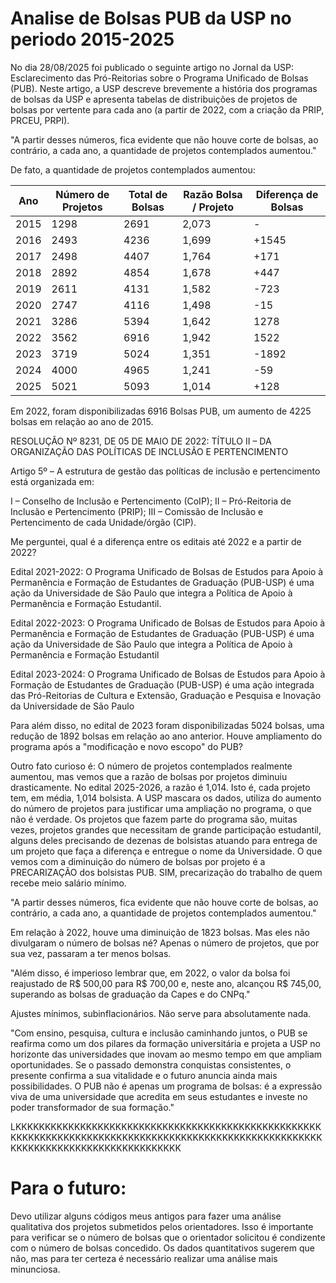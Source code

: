 # Analise de Bolsas PUB da USP no periodo 2015-2025

No dia 28/08/2025 foi publicado o seguinte artigo no Jornal da USP: Esclarecimento das Pró-Reitorias sobre o Programa Unificado de Bolsas (PUB). Neste artigo, a USP descreve brevemente a história dos programas de bolsas da USP e apresenta tabelas de distribuições de projetos de bolsas por vertente para cada ano (a partir de 2022, com a criação da PRIP, PRCEU, PRPI).

"A partir desses números, fica evidente que não houve corte de bolsas, ao contrário, a cada ano, a quantidade de projetos contemplados aumentou."

De fato, a quantidade de projetos contemplados aumentou:

| Ano  | Número de Projetos | Total de Bolsas | Razão Bolsa / Projeto | Diferença de Bolsas |
| ------------- | ------------- | ------------- | ------------- | ------------- |
| 2015  | 1298  | 2691  | 2,073 | -
| 2016  | 2493  | 4236  | 1,699 | +1545
| 2017  | 2498  | 4407  | 1,764 | +171
| 2018  | 2892  | 4854  | 1,678 | +447
| 2019  | 2611  | 4131  | 1,582 | -723
| 2020  | 2747  | 4116  | 1,498 | -15
| 2021  | 3286  | 5394  | 1,642 | 1278
| 2022  | 3562  | 6916  | 1,942 | 1522
| 2023  | 3719  | 5024  | 1,351 | -1892
| 2024  | 4000  | 4965  | 1,241 | -59
| 2025  | 5021  | 5093  | 1,014 | +128

Em 2022, foram disponibilizadas 6916 Bolsas PUB, um aumento de 4225 bolsas em relação ao ano de 2015.

RESOLUÇÃO Nº 8231, DE 05 DE MAIO DE 2022:
TÍTULO II – DA ORGANIZAÇÃO DAS POLÍTICAS DE INCLUSÃO E PERTENCIMENTO

Artigo 5º – A estrutura de gestão das políticas de inclusão e pertencimento está organizada em:

I – Conselho de Inclusão e Pertencimento (CoIP);
II – Pró-Reitoria de Inclusão e Pertencimento (PRIP);
III – Comissão de Inclusão e Pertencimento de cada Unidade/órgão (CIP).

Me perguntei, qual é a diferença entre os editais até 2022 e a partir de 2022?

Edital 2021-2022: O Programa Unificado de Bolsas de Estudos para Apoio à Permanência e Formação de
Estudantes de Graduação (PUB-USP) é uma ação da Universidade de São Paulo que integra a
Política de Apoio à Permanência e Formação Estudantil.

Edital 2022-2023: O Programa Unificado de Bolsas de Estudos para Apoio à Permanência e Formação de Estudantes
de Graduação (PUB-USP) é uma ação da Universidade de São Paulo que integra a Política de Apoio à
Permanência e Formação Estudantil

Edital 2023-2024: O Programa Unificado de Bolsas de Estudos para Apoio à Formação de Estudantes de Graduação
(PUB-USP) é uma ação integrada das Pró-Reitorias de Cultura e Extensão, Graduação e Pesquisa e Inovação
da Universidade de São Paulo

Para além disso, no edital de 2023 foram disponibilizadas 5024 bolsas, uma redução de 1892 bolsas em relação ao ano anterior. Houve ampliamento do programa após a "modificação e novo escopo" do PUB?

Outro fato curioso é: O número de projetos contemplados realmente aumentou, mas vemos que a razão de bolsas por projetos diminuiu drasticamente. No edital 2025-2026, a razão é 1,014. Isto é, cada projeto tem, em média, 1,014 bolsista. A USP mascara os dados, utiliza do aumento do número de projetos para justificar uma ampliação no programa, o que não é verdade. Os projetos que fazem parte do programa são, muitas vezes, projetos grandes que necessitam de grande participação estudantil, alguns deles precisando de dezenas de bolsistas atuando para entrega de um projeto que faça a diferença e entregue o nome da Universidade. O que vemos com a diminuição do número de bolsas por projeto é a PRECARIZAÇÃO dos bolsistas PUB. SIM, precarização do trabalho de quem recebe meio salário mínimo.

"A partir desses números, fica evidente que não houve corte de bolsas, ao contrário, a cada ano, a quantidade de projetos contemplados aumentou."

Em relação à 2022, houve uma diminuição de 1823 bolsas. Mas eles não divulgaram o número de bolsas né? Apenas o número de projetos, que por sua vez, passaram a ter menos bolsas.

"Além disso, é imperioso lembrar que, em 2022, o valor da bolsa foi reajustado de R$ 500,00 para R$ 700,00 e, neste ano, alcançou R$ 745,00, superando as bolsas de graduação da Capes e do CNPq."

Ajustes mínimos, subinflacionários. Não serve para absolutamente nada.

"Com ensino, pesquisa, cultura e inclusão caminhando juntos, o PUB se reafirma como um dos pilares da formação universitária e projeta a USP no horizonte das universidades que inovam ao mesmo tempo em que ampliam oportunidades. Se o passado demonstra conquistas consistentes, o presente confirma a sua vitalidade e o futuro anuncia ainda mais possibilidades. O PUB não é apenas um programa de bolsas: é a expressão viva de uma universidade que acredita em seus estudantes e investe no poder transformador de sua formação."

LKKKKKKKKKKKKKKKKKKKKKKKKKKKKKKKKKKKKKKKKKKKKKKKKKKKKKKKKKKKKKKKKKKKKKKKKKKKKKKKKKKKKKKKKKKKKKKKKKKKKKKKKKKKKKKKKKKKKKKKKKKKKKKKKKKKKKK

# Para o futuro:

Devo utilizar alguns códigos meus antigos para fazer uma análise qualitativa dos projetos submetidos pelos orientadores. Isso é importante para verificar se o número de bolsas que o orientador solicitou é condizente com o número de bolsas concedido. Os dados quantitativos sugerem que não, mas para ter certeza é necessário realizar uma análise mais minunciosa.





